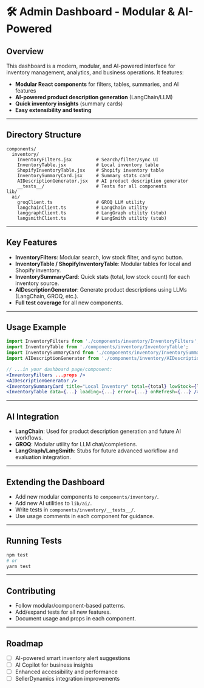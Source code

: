 # 🛠️ Admin Dashboard - Modular & AI-Powered

## Overview
This dashboard is a modern, modular, and AI-powered interface for inventory management, analytics, and business operations. It features:
- **Modular React components** for filters, tables, summaries, and AI features
- **AI-powered product description generation** (LangChain/LLM)
- **Quick inventory insights** (summary cards)
- **Easy extensibility and testing**

---

## Directory Structure

```
components/
  inventory/
    InventoryFilters.jsx         # Search/filter/sync UI
    InventoryTable.jsx           # Local inventory table
    ShopifyInventoryTable.jsx    # Shopify inventory table
    InventorySummaryCard.jsx     # Summary stats card
    AIDescriptionGenerator.jsx   # AI product description generator
    __tests__/                   # Tests for all components
lib/
  ai/
    groqClient.ts                # GROQ LLM utility
    langchainClient.ts           # LangChain utility
    langgraphClient.ts           # LangGraph utility (stub)
    langsmithClient.ts           # LangSmith utility (stub)
```

---

## Key Features

- **InventoryFilters**: Modular search, low stock filter, and sync button.
- **InventoryTable / ShopifyInventoryTable**: Modular tables for local and Shopify inventory.
- **InventorySummaryCard**: Quick stats (total, low stock count) for each inventory source.
- **AIDescriptionGenerator**: Generate product descriptions using LLMs (LangChain, GROQ, etc.).
- **Full test coverage** for all new components.

---

## Usage Example

```jsx
import InventoryFilters from './components/inventory/InventoryFilters';
import InventoryTable from './components/inventory/InventoryTable';
import InventorySummaryCard from './components/inventory/InventorySummaryCard';
import AIDescriptionGenerator from './components/inventory/AIDescriptionGenerator';

// ...in your dashboard page/component:
<InventoryFilters ...props />
<AIDescriptionGenerator />
<InventorySummaryCard title="Local Inventory" total={total} lowStock={lowStock} />
<InventoryTable data={...} loading={...} error={...} onRefresh={...} />
```

---

## AI Integration
- **LangChain**: Used for product description generation and future AI workflows.
- **GROQ**: Modular utility for LLM chat/completions.
- **LangGraph/LangSmith**: Stubs for future advanced workflow and evaluation integration.

---

## Extending the Dashboard
- Add new modular components to `components/inventory/`.
- Add new AI utilities to `lib/ai/`.
- Write tests in `components/inventory/__tests__/`.
- Use usage comments in each component for guidance.

---

## Running Tests
```sh
npm test
# or
yarn test
```

---

## Contributing
- Follow modular/component-based patterns.
- Add/expand tests for all new features.
- Document usage and props in each component.

---

## Roadmap
- [ ] AI-powered smart inventory alert suggestions
- [ ] AI Copilot for business insights
- [ ] Enhanced accessibility and performance
- [ ] SellerDynamics integration improvements 